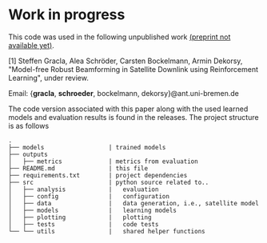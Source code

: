 

# Work in progress
This code was used in the following unpublished work [(preprint not available yet)](url).

[1] Steffen Gracla, Alea Schröder, Carsten Bockelmann, Armin Dekorsy,
"Model-free Robust Beamforming in Satellite Downlink using Reinforcement Learning", under review.

Email: {**gracla**, **schroeder**, bockelmann, dekorsy}@ant.uni-bremen.de

The code version associated with this paper along with the used learned models and evaluation results is found in the releases.
The project structure is as follows
```
.
├── models                  | trained models
├── outputs
│   ├── metrics             | metrics from evaluation
├── README.md               | this file
├── requirements.txt        | project dependencies
├── src                     | python source related to..
│   ├── analysis            |   evaluation
│   ├── config              |   configuration
│   ├── data                |   data generation, i.e., satellite model
│   ├── models              |   learning models
│   ├── plotting            |   plotting
│   ├── tests               |   code tests
└── └── utils               |   shared helper functions
```